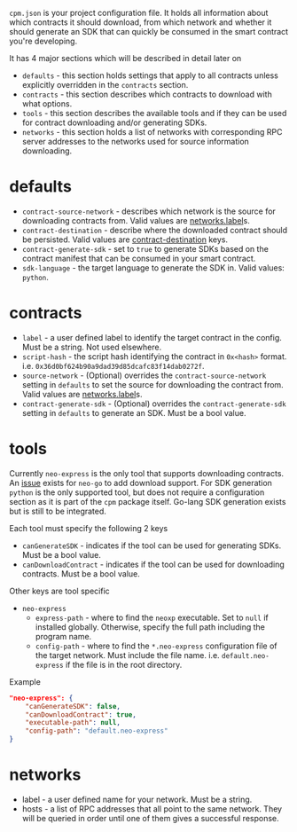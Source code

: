 `cpm.json` is your project configuration file. It holds all information about which contracts it should download,
from which network and whether it should generate an SDK that can quickly be consumed in the smart contract you're developing.

It has 4 major sections which will be described in detail later on
* `defaults` - this section holds settings that apply to all contracts unless explicitly overridden in the `contracts` section.
* `contracts` - this section describes which contracts to download with what options.
* `tools` - this section describes the available tools and if they can be used for contract downloading and/or generating SDKs.
* `networks` - this section holds a list of networks with corresponding RPC server addresses to the networks used for source information downloading.

# defaults
* `contract-source-network` - describes which network is the source for downloading contracts from. Valid values are [networks.label](#Networks)s.
* `contract-destination` - describe where the downloaded contract should be persisted. Valid values are [contract-destination](#contract-destination) keys.
* `contract-generate-sdk` - set to `true` to generate SDKs based on the contract manifest that can be consumed in your smart contract.
* `sdk-language` - the target language to generate the SDK in. Valid values: `python`.

# contracts
* `label` - a user defined label to identify the target contract in the config. Must be a string. Not used elsewhere.
* `script-hash` - the script hash identifying the contract in `0x<hash>` format. i.e. `0x36d0bf624b90a9dad39d85dcafc83f14dab0272f`.
* `source-network` - (Optional) overrides the `contract-source-network` setting in `defaults` to set the source for downloading the contract from. Valid values are [networks.label](#Networks)s.
* `contract-generate-sdk` - (Optional) overrides the `contract-generate-sdk` setting in `defaults` to generate an SDK. Must be a bool value.

# tools
Currently `neo-express` is the only tool that supports downloading contracts. An [issue](https://github.com/nspcc-dev/neo-go/issues/2406) exists for `neo-go` to add download support.
For SDK generation `python` is the only supported tool, but does not require a configuration section as it is part of the `cpm` package itself. Go-lang SDK generation exists but is still to be integrated.

Each tool must specify the following 2 keys
* `canGenerateSDK` - indicates if the tool can be used for generating SDKs. Must be a bool value.
* `canDownloadContract` - indicates if the tool can be used for downloading contracts. Must be a bool value.

Other keys are tool specific
* `neo-express`
    * `express-path` - where to find the `neoxp` executable. Set to `null` if installed globally. Otherwise, specify the full path including the program name.
    * `config-path` - where to find the `*.neo-express` configuration file of the target network. Must include the file name. i.e. `default.neo-express` if the file is in the root directory.

Example

```json
"neo-express": {
    "canGenerateSDK": false,
    "canDownloadContract": true,
    "executable-path": null,
    "config-path": "default.neo-express"
}
```


# networks
* label - a user defined name for your network. Must be a string.
* hosts - a list of RPC addresses that all point to the same network. They will be queried in order until one of them gives a successful response.